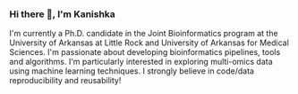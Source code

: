 ### Hi there 👋, I'm Kanishka

I'm currently a Ph.D. candidate in the Joint Bioinformatics program at the University of Arkansas at Little Rock and University of Arkansas for Medical Sciences. I'm passionate about developing bioinformatics pipelines, tools and algorithms. I'm particularly interested in exploring multi-omics data using machine learning techniques. I strongly believe in code/data reproducibility and reusability! 
<!--
**kanishkamanna/kanishkamanna** is a ✨ _special_ ✨ repository because its `README.md` (this file) appears on your GitHub profile.

Here are some ideas to get you started:

- 🔭 I’m currently working on ...
- 🌱 I’m currently learning ...
- 👯 I’m looking to collaborate on ...
- 🤔 I’m looking for help with ...
- 💬 Ask me about ...
- 📫 How to reach me: ...
- 😄 Pronouns: ...
- ⚡ Fun fact: ...
-->
